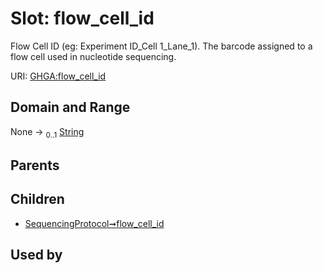 
# Slot: flow_cell_id


Flow Cell ID (eg: Experiment ID_Cell 1_Lane_1). The barcode assigned to a flow cell used in nucleotide sequencing.

URI: [GHGA:flow_cell_id](https://w3id.org/GHGA/flow_cell_id)


## Domain and Range

None &#8594;  <sub>0..1</sub> [String](types/String.md)

## Parents


## Children

 *  [SequencingProtocol➞flow_cell_id](SequencingProtocol_flow_cell_id.md)

## Used by

